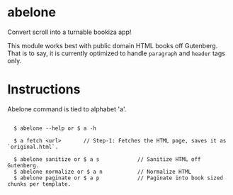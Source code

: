 # abelone

Convert scroll into a turnable bookiza app!

This module works best with public domain HTML books off Gutenberg. That is to say, it is currently optimized to handle `paragraph` and `header` tags only.

# Instructions

Abelone command is tied to alphabet 'a'.

```

  $ abelone --help or $ a -h

  $ a fetch <url>       // Step-1: Fetches the HTML page, saves it as `original.html`.

  $ abelone sanitize or $ a s            // Sanitize HTML off Gutenberg.
  $ abelone normalize or $ a n           // Normalize HTML
  $ abelone paginate or $ a p            // Paginate into book sized chunks per template.


```
